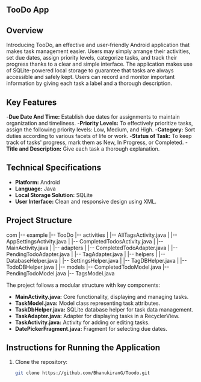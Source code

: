 ## TooDo App

## Overview

Introducing TooDo, an effective and user-friendly Android application that makes task management easier. Users may simply arrange their activities, set due dates, assign priority levels, categorize tasks, and track their progress thanks to a clear and simple interface. The application makes use of SQLite-powered local storage to guarantee that tasks are always accessible and safely kept. Users can record and monitor important information by giving each task a label and a thorough description.

## Key Features

-**Due Date And Time:** Establish due dates for assignments to maintain organization and timeliness.
-**Priority Levels:** To effectively prioritize tasks, assign the following priority levels: Low, Medium, and High.
-**Category:** Sort duties according to various facets of life or work.
-**Status of Task:** To keep track of tasks' progress, mark them as New, In Progress, or Completed.
-**Title and Description:** Give each task a thorough explanation.


## Technical Specifications

- **Platform:** Android
- **Language:** Java
- **Local Storage Solution:** SQLite
- **User Interface:** Clean and responsive design using XML.

## Project Structure

com
|-- example
    |-- TooDo
        |-- activities
        |   |-- AllTagsActivity.java
        |   |-- AppSettingsActivity.java
        |   |-- CompletedTodosActivity.java
        |   |-- MainActivity.java
        |
        |-- adapters
        |   |-- CompletedTodoAdapter.java
        |   |-- PendingTodoAdapter.java
        |   |-- TagAdapter.java
        |
        |-- helpers
        |   |-- DatabaseHelper.java
        |   |-- SettingsHelper.java
        |   |-- TagDBHelper.java
        |   |-- TodoDBHelper.java
        |
        |-- models
            |-- CompletedTodoModel.java
            |-- PendingTodoModel.java
            |-- TagsModel.java


The project follows a modular structure with key components:
- **MainActivity.java:** Core functionality, displaying and managing tasks.
- **TaskModel.java:** Model class representing task attributes.
- **TaskDbHelper.java:** SQLite database helper for task data management.
- **TaskAdapter.java:** Adapter for displaying tasks in a RecyclerView.
- **TaskActivity.java:** Activity for adding or editing tasks.
- **DatePickerFragment.java:** Fragment for selecting due dates.

## Instructions for Running the Application

1. Clone the repository:
   ```bash
   git clone https://github.com/BhanukiranG/Toodo.git

